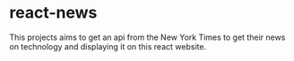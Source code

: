 # react-news
This projects aims to get an api from the New York Times to get their news on technology and displaying it on this react website.
